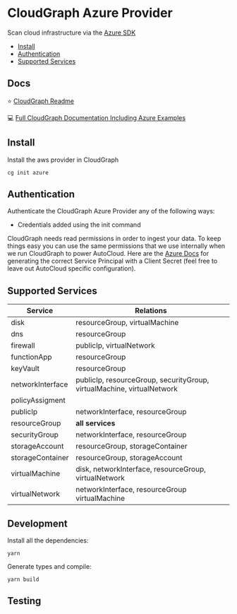 # CloudGraph Azure Provider

Scan cloud infrastructure via the [Azure SDK](https://github.com/Azure/azure-sdk-for-js)

<!-- toc -->
  - [Install](#install)
  - [Authentication](#authentication)
  - [Supported Services](#supported-services)
<!-- tocstop -->

## Docs

⭐ [CloudGraph Readme](https://github.com/cloudgraphdev/cli)  

💻 [Full CloudGraph Documentation Including Azure Examples](https://docs.cloudgraph.dev)

## Install

Install the aws provider in CloudGraph

```console
cg init azure
```

## Authentication

Authenticate the CloudGraph Azure Provider any of the following ways:

- Credentials added using the init command

CloudGraph needs read permissions in order to ingest your data. To keep things easy you can use the same permissions that we use internally when we run CloudGraph to power AutoCloud. Here are the [Azure Docs](https://docs.autocloud.dev/connect-an-environment/azure) for generating the correct Service Principal with a Client Secret (feel free to leave out AutoCloud specific configuration).

## Supported Services

| Service          | Relations                                                              |
| ---------------- | ---------------------------------------------------------------------- |
| disk             | resourceGroup, virtualMachine                                          |
| dns              | resourceGroup                                                          |
| firewall         | publicIp, virtualNetwork                                               |
| functionApp      | resourceGroup                                                          |
| keyVault         | resourceGroup                                                          |
| networkInterface | publicIp, resourceGroup, securityGroup, virtualMachine, virtualNetwork |
| policyAssigment  |                                                                        |
| publicIp         | networkInterface, resourceGroup                                        |
| resourceGroup    | **all services**                                                       |
| securityGroup    | networkInterface, resourceGroup                                        |
| storageAccount   | resourceGroup, storageContainer                                        |
| storageContainer | resourceGroup, storageAccount                                          |
| virtualMachine   | disk, networkInterface, resourceGroup, virtualNetwork                  |
| virtualNetwork   | networkInterface, resourceGroup virtualMachine                         |

## Development

Install all the dependencies:

```console
yarn
```

Generate types and compile:

```console
yarn build
```

## Testing

<!-- testing -->

<!-- testingstop -->
